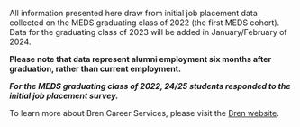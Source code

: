 <p>All information presented here draw from initial job placement data collected on the MEDS graduating class of 2022 (the first MEDS cohort). Data for the graduating class of 2023 will be added in January/February of 2024.</p>

<p><strong>Please note that data represent alumni employment six months after graduation, rather than current employment.</strong></p>

<p><strong><em>For the MEDS graduating class of 2022, 24/25 students responded to the initial job placement survey.</em></strong></p>

<p>To learn more about Bren Career Services, please visit the <a href="https://bren.ucsb.edu/career-services" target="_blank">Bren website</a>.</p>
